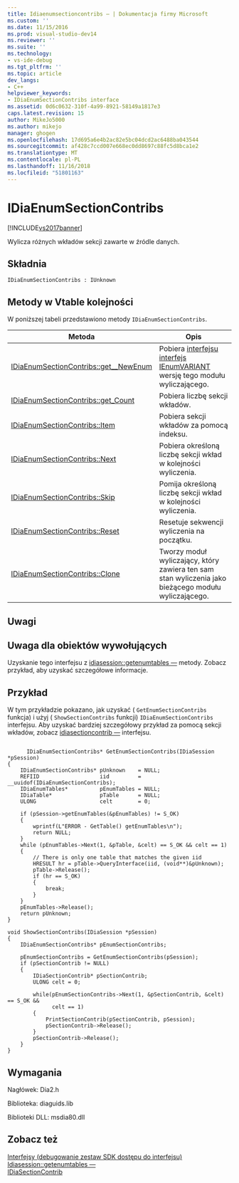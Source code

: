 ```yaml
---
title: Idiaenumsectioncontribs — | Dokumentacja firmy Microsoft
ms.custom: ''
ms.date: 11/15/2016
ms.prod: visual-studio-dev14
ms.reviewer: ''
ms.suite: ''
ms.technology:
- vs-ide-debug
ms.tgt_pltfrm: ''
ms.topic: article
dev_langs:
- C++
helpviewer_keywords:
- IDiaEnumSectionContribs interface
ms.assetid: 0d6c0632-310f-4a99-8921-58149a1817e3
caps.latest.revision: 15
author: MikeJo5000
ms.author: mikejo
manager: ghogen
ms.openlocfilehash: 17d695a6e4b2ac82e5bc04dcd2ac6488ba043544
ms.sourcegitcommit: af428c7ccd007e668ec0dd8697c88fc5d8bca1e2
ms.translationtype: MT
ms.contentlocale: pl-PL
ms.lasthandoff: 11/16/2018
ms.locfileid: "51801163"
---
```

# <a name="idiaenumsectioncontribs"></a>IDiaEnumSectionContribs
[!INCLUDE[vs2017banner](../../includes/vs2017banner.md)]

Wylicza różnych wkładów sekcji zawarte w źródle danych.  
  
## <a name="syntax"></a>Składnia  
  
```  
IDiaEnumSectionContribs : IUnknown  
```  
  
## <a name="methods-in-vtable-order"></a>Metody w Vtable kolejności  
 W poniższej tabeli przedstawiono metody `IDiaEnumSectionContribs`.  
  
|Metoda|Opis|  
|------------|-----------------|  
|[IDiaEnumSectionContribs::get__NewEnum](../../debugger/debug-interface-access/idiaenumsectioncontribs-get-newenum.md)|Pobiera [interfejsu interfejs IEnumVARIANT](http://msdn.microsoft.com/en-us/139e3c93-faef-4003-9079-e0e94494db3e) wersję tego modułu wyliczającego.|  
|[IDiaEnumSectionContribs::get_Count](../../debugger/debug-interface-access/idiaenumsectioncontribs-get-count.md)|Pobiera liczbę sekcji wkładów.|  
|[IDiaEnumSectionContribs::Item](../../debugger/debug-interface-access/idiaenumsectioncontribs-item.md)|Pobiera sekcji wkładów za pomocą indeksu.|  
|[IDiaEnumSectionContribs::Next](../../debugger/debug-interface-access/idiaenumsectioncontribs-next.md)|Pobiera określoną liczbę sekcji wkład w kolejności wyliczenia.|  
|[IDiaEnumSectionContribs::Skip](../../debugger/debug-interface-access/idiaenumsectioncontribs-skip.md)|Pomija określoną liczbę sekcji wkład w kolejności wyliczenia.|  
|[IDiaEnumSectionContribs::Reset](../../debugger/debug-interface-access/idiaenumsectioncontribs-reset.md)|Resetuje sekwencji wyliczenia na początku.|  
|[IDiaEnumSectionContribs::Clone](../../debugger/debug-interface-access/idiaenumsectioncontribs-clone.md)|Tworzy moduł wyliczający, który zawiera ten sam stan wyliczenia jako bieżącego modułu wyliczającego.|  
  
## <a name="remarks"></a>Uwagi  
  
## <a name="note-for-callers"></a>Uwaga dla obiektów wywołujących  
 Uzyskanie tego interfejsu z [idiasession::getenumtables —](../../debugger/debug-interface-access/idiasession-getenumtables.md) metody. Zobacz przykład, aby uzyskać szczegółowe informacje.  
  
## <a name="example"></a>Przykład  
 W tym przykładzie pokazano, jak uzyskać ( `GetEnumSectionContribs` funkcja) i użyj ( `ShowSectionContribs` funkcji) `IDiaEnumSectionContribs` interfejsu. Aby uzyskać bardziej szczegółowy przykład za pomocą sekcji wkładów, zobacz [idiasectioncontrib —](../../debugger/debug-interface-access/idiasectioncontrib.md) interfejsu.  
  
```cpp#  
  
      IDiaEnumSectionContribs* GetEnumSectionContribs(IDiaSession *pSession)  
{  
    IDiaEnumSectionContribs* pUnknown    = NULL;  
    REFIID                   iid         = __uuidof(IDiaEnumSectionContribs);  
    IDiaEnumTables*          pEnumTables = NULL;  
    IDiaTable*               pTable      = NULL;  
    ULONG                    celt        = 0;  
  
    if (pSession->getEnumTables(&pEnumTables) != S_OK)  
    {  
        wprintf(L"ERROR - GetTable() getEnumTables\n");  
        return NULL;  
    }  
    while (pEnumTables->Next(1, &pTable, &celt) == S_OK && celt == 1)  
    {  
        // There is only one table that matches the given iid  
        HRESULT hr = pTable->QueryInterface(iid, (void**)&pUnknown);  
        pTable->Release();  
        if (hr == S_OK)  
        {  
            break;  
        }  
    }  
    pEnumTables->Release();  
    return pUnknown;  
}  
  
void ShowSectionContribs(IDiaSession *pSession)  
{  
    IDiaEnumSectionContribs* pEnumSectionContribs;  
  
    pEnumSectionContribs = GetEnumSectionContribs(pSession);  
    if (pSectionContrib != NULL)  
    {  
        IDiaSectionContrib* pSectionContrib;  
        ULONG celt = 0;  
  
        while(pEnumSectionContribs->Next(1, &pSectionContrib, &celt) == S_OK &&  
              celt == 1)  
        {  
            PrintSectionContrib(pSectionContrib, pSession);  
            pSectionContrib->Release();  
        }  
        pSectionContrib->Release();   
    }  
}  
```  
  
## <a name="requirements"></a>Wymagania  
 Nagłówek: Dia2.h  
  
 Biblioteka: diaguids.lib  
  
 Biblioteki DLL: msdia80.dll  
  
## <a name="see-also"></a>Zobacz też  
 [Interfejsy (debugowanie zestaw SDK dostępu do interfejsu)](../../debugger/debug-interface-access/interfaces-debug-interface-access-sdk.md)   
 [Idiasession::getenumtables —](../../debugger/debug-interface-access/idiasession-getenumtables.md)   
 [IDiaSectionContrib](../../debugger/debug-interface-access/idiasectioncontrib.md)



